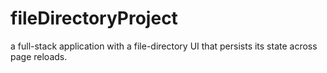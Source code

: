 # fileDirectoryProject
 a full-stack application with a file-directory UI that persists its state across page reloads. 
